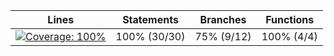| Lines | Statements | Branches | Functions |
  | --- | --- | --- | --- |
  | <a href="https://github.com/kasiapetka/github-actions-sample/blob/26ea84694c6d064eddc24fbb23d756ff1fa29ace/README.md"><img alt="Coverage: 100%" src="https://img.shields.io/badge/Coverage-100%25-brightgreen.svg" /></a><br/> | 100% (30/30) | 75% (9/12) | 100% (4/4) |
